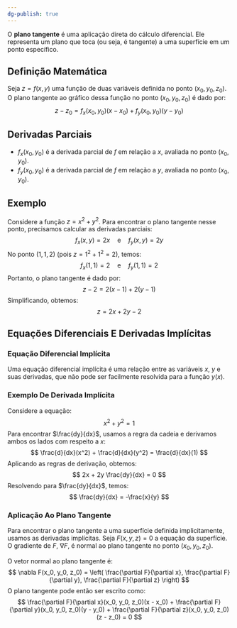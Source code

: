 ```yaml
---
dg-publish: true
---
```


O **plano tangente** é uma aplicação direta do cálculo diferencial. Ele representa um plano que toca (ou seja, é tangente) a uma superfície em um ponto específico.

## Definição Matemática

Seja $z = f(x, y)$ uma função de duas variáveis definida no ponto $(x_0, y_0, z_0)$. O plano tangente ao gráfico dessa função no ponto $(x_0, y_0, z_0)$ é dado por:
$$
z - z_0 = f_x(x_0, y_0)(x - x_0) + f_y(x_0, y_0)(y - y_0)
$$
## Derivadas Parciais

- $f_x(x_0, y_0)$ é a derivada parcial de $f$ em relação a $x$, avaliada no ponto $(x_0, y_0)$.
- $f_y(x_0, y_0)$ é a derivada parcial de $f$ em relação a $y$, avaliada no ponto $(x_0, y_0)$.

## Exemplo

Considere a função $z = x^2 + y^2$. Para encontrar o plano tangente nesse ponto, precisamos calcular as derivadas parciais:
$$
f_x(x, y) = 2x \quad \text{e} \quad f_y(x, y) = 2y
$$
No ponto $(1, 1, 2)$ (pois $z = 1^2 + 1^2 = 2$), temos:
$$
f_x(1, 1) = 2 \quad \text{e} \quad f_y(1, 1) = 2
$$
Portanto, o plano tangente é dado por:
$$
z - 2 = 2(x - 1) + 2(y - 1)
$$
Simplificando, obtemos:
$$
z = 2x + 2y - 2
$$
## Equações Diferenciais E Derivadas Implícitas

### Equação Diferencial Implícita

Uma equação diferencial implícita é uma relação entre as variáveis $x$, $y$ e suas derivadas, que não pode ser facilmente resolvida para a função $y(x)$.

### Exemplo De Derivada Implícita

Considere a equação:
$$
x^2 + y^2 = 1
$$
Para encontrar $\frac{dy}{dx}$, usamos a regra da cadeia e derivamos ambos os lados com respeito a $x$:
$$
\frac{d}{dx}(x^2) + \frac{d}{dx}(y^2) = \frac{d}{dx}(1)
$$
Aplicando as regras de derivação, obtemos:
$$
2x + 2y \frac{dy}{dx} = 0
$$
Resolvendo para $\frac{dy}{dx}$, temos:
$$
\frac{dy}{dx} = -\frac{x}{y}
$$
### Aplicação Ao Plano Tangente

Para encontrar o plano tangente a uma superfície definida implicitamente, usamos as derivadas implícitas. Seja $F(x, y, z) = 0$ a equação da superfície. O gradiente de $F$, $\nabla F$, é normal ao plano tangente no ponto $(x_0, y_0, z_0)$.

O vetor normal ao plano tangente é:
$$
\nabla F(x_0, y_0, z_0) = \left( \frac{\partial F}{\partial x}, \frac{\partial F}{\partial y}, \frac{\partial F}{\partial z} \right)
$$
O plano tangente pode então ser escrito como:
$$
\frac{\partial F}{\partial x}(x_0, y_0, z_0)(x - x_0) + \frac{\partial F}{\partial y}(x_0, y_0, z_0)(y - y_0) + \frac{\partial F}{\partial z}(x_0, y_0, z_0)(z - z_0) = 0
$$